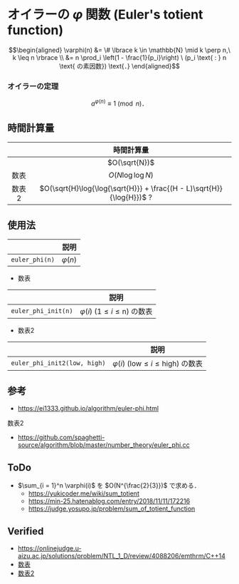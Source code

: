 # オイラーの $\varphi$ 関数 (Euler's totient function)

$$\begin{aligned} \varphi(n) &= \# \lbrace k \in \mathbb{N} \mid k \perp n,\ k \leq n \rbrace \\ &= n \prod_i \left(1 - \frac{1}{p_i}\right) \ (p_i \text{ : } n \text{ の素因数}) \text{．} \end{aligned}$$


### オイラーの定理

$$a^{\varphi(n)} \equiv 1 \pmod{n} \text{．}$$


## 時間計算量

||時間計算量|
|:--:|:--:|
||$O(\sqrt{N})$|
|数表|$O(N\log{\log{N}})$|
|数表2|$O(\sqrt{H}\log{\log{\sqrt{H}}} + \frac{(H - L)\sqrt{H}}{\log{H}})$ ?|


## 使用法

||説明|
|:--:|:--:|
|`euler_phi(n)`|$\varphi(n)$|

- 数表

||説明|
|:--:|:--:|
|`euler_phi_init(n)`|$\varphi(i) \ (1 \leq i \leq \mathrm{n})$ の数表|

- 数表2

||説明|
|:--:|:--:|
|`euler_phi_init2(low, high)`|$\varphi(i) \ (\mathrm{low} \leq i \leq \mathrm{high})$ の数表|


## 参考

- https://ei1333.github.io/algorithm/euler-phi.html

数表2
- https://github.com/spaghetti-source/algorithm/blob/master/number_theory/euler_phi.cc


## ToDo

- $\sum_{i = 1}^n \varphi(i)$ を $O(N^{\frac{2}{3}})$ で求める．
  - https://yukicoder.me/wiki/sum_totient
  - https://min-25.hatenablog.com/entry/2018/11/11/172216
  - https://judge.yosupo.jp/problem/sum_of_totient_function


## Verified

- https://onlinejudge.u-aizu.ac.jp/solutions/problem/NTL_1_D/review/4088206/emthrm/C++14
- [数表](https://onlinejudge.u-aizu.ac.jp/solutions/problem/NTL_1_D/review/4088232/emthrm/C++14)
- [数表2](https://onlinejudge.u-aizu.ac.jp/solutions/problem/NTL_1_D/review/4088268/emthrm/C++14)

